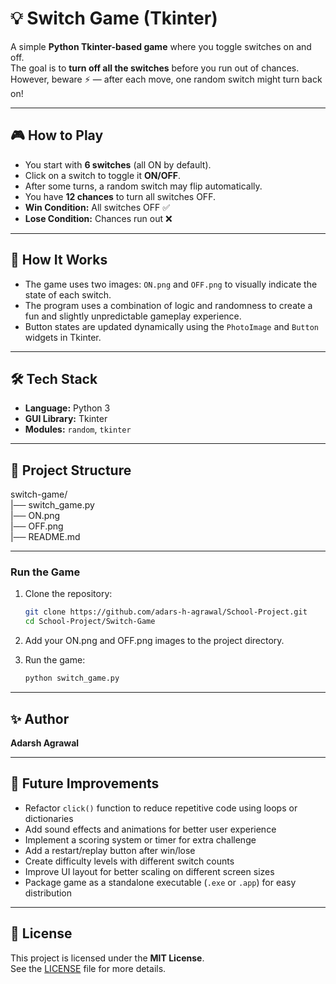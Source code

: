 # 💡 Switch Game (Tkinter)

A simple **Python Tkinter-based game** where you toggle switches on and off.  
The goal is to **turn off all the switches** before you run out of chances.  
However, beware ⚡ — after each move, one random switch might turn back on!

---

## 🎮 How to Play
- You start with **6 switches** (all ON by default).
- Click on a switch to toggle it **ON/OFF**.
- After some turns, a random switch may flip automatically.
- You have **12 chances** to turn all switches OFF.
- **Win Condition:** All switches OFF ✅  
- **Lose Condition:** Chances run out ❌

---

## 🧠 How It Works

- The game uses two images: `ON.png` and `OFF.png` to visually indicate the state of each switch.
- The program uses a combination of logic and randomness to create a fun and slightly unpredictable gameplay experience.
- Button states are updated dynamically using the `PhotoImage` and `Button` widgets in Tkinter.

---

## 🛠️ Tech Stack
- **Language:** Python 3  
- **GUI Library:** Tkinter  
- **Modules:** `random`, `tkinter`  

---

## 📂 Project Structure
switch-game/      
|── switch_game.py        
|── ON.png               
|── OFF.png               
|── README.md             

---

### Run the Game

1. Clone the repository:

   ```bash
   git clone https://github.com/adars-h-agrawal/School-Project.git
   cd School-Project/Switch-Game
2. Add your ON.png and OFF.png images to the project directory.
3. Run the game:
   ```bash
   python switch_game.py

---

## ✨ Author

**Adarsh Agrawal** 

---

## 🚧 Future Improvements

- Refactor `click()` function to reduce repetitive code using loops or dictionaries
- Add sound effects and animations for better user experience
- Implement a scoring system or timer for extra challenge
- Add a restart/replay button after win/lose
- Create difficulty levels with different switch counts
- Improve UI layout for better scaling on different screen sizes
- Package game as a standalone executable (`.exe` or `.app`) for easy distribution

---

## 📄 License

This project is licensed under the **MIT License**.  
See the [LICENSE](LICENSE) file for more details.

